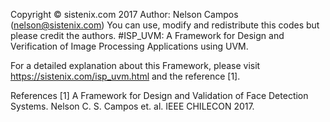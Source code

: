 Copyright © sistenix.com 2017
Author: Nelson Campos (nelson@sistenix.com)
You can use, modify and redistribute this codes but please credit the authors. #ISP_UVM: A Framework for Design and Verification of Image Processing Applications using UVM.

For a detailed explanation about this Framework, please visit https://sistenix.com/isp_uvm.html and the reference [1].

References
[1] A Framework for Design and Validation of Face Detection Systems. Nelson C. S. Campos et. al. IEEE CHILECON 2017.
